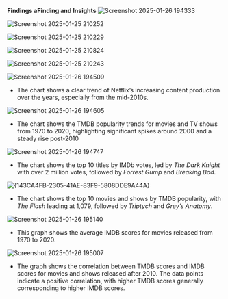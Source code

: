 
**Findings aFinding and Insights**
![Screenshot 2025-01-26 194333](https://github.com/user-attachments/assets/8ad1485c-5d19-4ead-80d3-4223052d3b9b)

![Screenshot 2025-01-25 210252](https://github.com/user-attachments/assets/eaccfe00-a619-4733-baf6-f1c4ace0c47f)

![Screenshot 2025-01-25 210229](https://github.com/user-attachments/assets/1d08b5c6-361b-447a-b27a-9643a44cae3b)

![Screenshot 2025-01-25 210824](https://github.com/user-attachments/assets/5ab46cb5-023b-4a56-bed3-fe9a94c950ee)

![Screenshot 2025-01-25 210243](https://github.com/user-attachments/assets/0c2baee8-b9a7-4ca3-bb25-959d0928e036)


![Screenshot 2025-01-26 194509](https://github.com/user-attachments/assets/5d1d5a50-cbbb-4f67-912a-f9663ac17d0a)

- The chart shows a clear trend of Netflix’s increasing content production over the years, especially from the mid-2010s.

![Screenshot 2025-01-26 194605](https://github.com/user-attachments/assets/01e1129c-4c0f-438b-8f48-292bfe5e0a4f)

- The chart shows the TMDB popularity trends for movies and TV shows from 1970 to 2020, highlighting significant spikes around 2000 and a steady rise post-2010

![Screenshot 2025-01-26 194747](https://github.com/user-attachments/assets/2a235efd-eac5-45d2-824b-9fc214bbc5d1)

- The chart shows the top 10 titles by IMDb votes, led by *The Dark Knight* with over 2 million votes, followed by *Forrest Gump* and *Breaking Bad*.

![{143CA4FB-2305-41AE-83F9-5808DDE9A44A}](https://github.com/user-attachments/assets/3b8545a9-d71d-43d4-877b-0fe8875a31e2)

- The chart shows the top 10 movies and shows by TMDB popularity, with *The Flash* leading at 1,079, followed by *Triptych* and *Grey’s Anatomy*.

![Screenshot 2025-01-26 195140](https://github.com/user-attachments/assets/62308586-99ed-4af7-b1f7-d32b9da171aa)

- This graph shows the average IMDB scores for movies released from 1970 to 2020.

![Screenshot 2025-01-26 195007](https://github.com/user-attachments/assets/65012714-ad08-47a1-8e5b-050bf5e08018)

- The graph shows the correlation between TMDB scores and IMDB scores for movies and shows released after 2010. 
  The data points indicate a positive correlation, with higher TMDB scores generally corresponding to higher IMDB scores.

